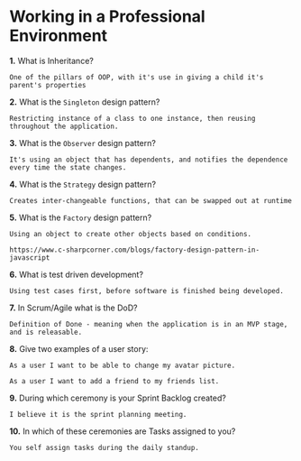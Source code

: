 # Working in a Professional Environment

**1.** What is Inheritance?
<!-- enter you answer in the space below -->
```
One of the pillars of OOP, with it's use in giving a child it's parent's properties
```
**2.** What is the `Singleton` design pattern?
<!-- enter you answer in the space below -->
```
Restricting instance of a class to one instance, then reusing throughout the application.
```
**3.** What is the `Observer` design pattern?
<!-- enter you answer in the space below -->
```
It's using an object that has dependents, and notifies the dependence every time the state changes.
```
**4.** What is the `Strategy` design pattern?
<!-- enter you answer in the space below -->
```
Creates inter-changeable functions, that can be swapped out at runtime
```
**5.** What is the `Factory` design pattern?
<!-- enter you answer in the space below -->
```
Using an object to create other objects based on conditions.

https://www.c-sharpcorner.com/blogs/factory-design-pattern-in-javascript
```
**6.** What is test driven development?
<!-- enter you answer in the space below -->
```
Using test cases first, before software is finished being developed.
```
**7.** In Scrum/Agile what is the DoD?
<!-- enter you answer in the space below -->
```
Definition of Done - meaning when the application is in an MVP stage, and is releasable.
```
**8.** Give two examples of a user story:
<!-- enter you answer in the space below -->
```
As a user I want to be able to change my avatar picture.

As a user I want to add a friend to my friends list.
```
**9.** During which ceremony is your Sprint Backlog created?
<!-- enter you answer in the space below -->
```
I believe it is the sprint planning meeting.
```
**10.** In which of these ceremonies are Tasks assigned to you?
<!-- enter you answer in the space below -->
```
You self assign tasks during the daily standup.
```